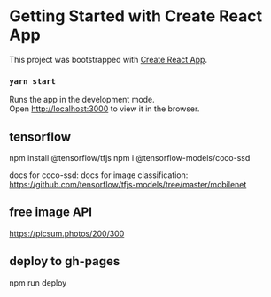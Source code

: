 # Getting Started with Create React App

This project was bootstrapped with [Create React App](https://github.com/facebook/create-react-app).
### `yarn start`

Runs the app in the development mode.\
Open [http://localhost:3000](http://localhost:3000) to view it in the browser.

## tensorflow
npm install @tensorflow/tfjs
npm i @tensorflow-models/coco-ssd

docs for coco-ssd: 
docs for image classification: https://github.com/tensorflow/tfjs-models/tree/master/mobilenet

## free image API 
https://picsum.photos/200/300

## deploy to gh-pages
npm run deploy